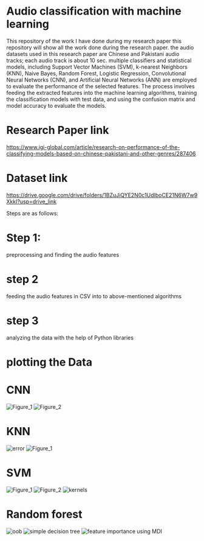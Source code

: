 # Audio classification with machine learning
This repository of the work I have done during my research paper
this repository will show all the work done during the research paper. the audio datasets used in this research paper are Chinese and Pakistani audio tracks; each audio track is about 10 sec. multiple classifiers and statistical models, including Support Vector Machines (SVM), k-nearest Neighbors (KNN), Naive Bayes, Random Forest, Logistic Regression, Convolutional Neural Networks (CNN), and Artificial Neural Networks (ANN) are employed to evaluate the performance of the selected features. The process involves feeding the extracted features into the machine learning algorithms, training the classification models with test data, and using the confusion matrix and model accuracy to evaluate the models.

# Research Paper link 

https://www.igi-global.com/article/research-on-performance-of-the-classifying-models-based-on-chinese-pakistani-and-other-genres/287406

# Dataset link 
https://drive.google.com/drive/folders/1BZuJiQYE2N0c1UdIboCE21N6W7w9XkkI?usp=drive_link


Steps are as follows:
# Step 1:
preprocessing and finding the audio features 
# step 2
feeding the audio features in CSV into to above-mentioned algorithms 
# step 3
analyzing the data with the help of Python libraries 

# plotting the Data 

# CNN

![Figure_1](https://github.com/user-attachments/assets/93e599f6-b9a2-4198-8eeb-68b01a7b1075)
![Figure_2](https://github.com/user-attachments/assets/76bbbc6a-7feb-47a1-a8ff-a0cabd3e1f24)

# KNN
![error](https://github.com/user-attachments/assets/9ab06ee7-a363-4e9e-8241-51ff01b72b5b)
![Figure_1](https://github.com/user-attachments/assets/1aab90f8-18fa-4d53-a21a-3459a59d550a)

# SVM
![Figure_1](https://github.com/user-attachments/assets/d2547bb7-fce4-4593-98bd-75a893ff98db)
![Figure_2](https://github.com/user-attachments/assets/12ed2f0a-ac13-4002-a59c-73255abed59d)
![kernels](https://github.com/user-attachments/assets/a6ce9cc1-699a-48e9-8fe5-e2435044e35e)

# Random forest 

 ![oob](https://github.com/user-attachments/assets/6a47fcf4-34f5-4364-9097-eb33d35198e4)
 ![simple decision tree](https://github.com/user-attachments/assets/b7c49d98-2ad6-4ce4-aa23-d2b87ac5e854)
 ![feature importance using MDI](https://github.com/user-attachments/assets/82d5d651-d8bb-40e8-ac2c-9153614dbb4f)
















